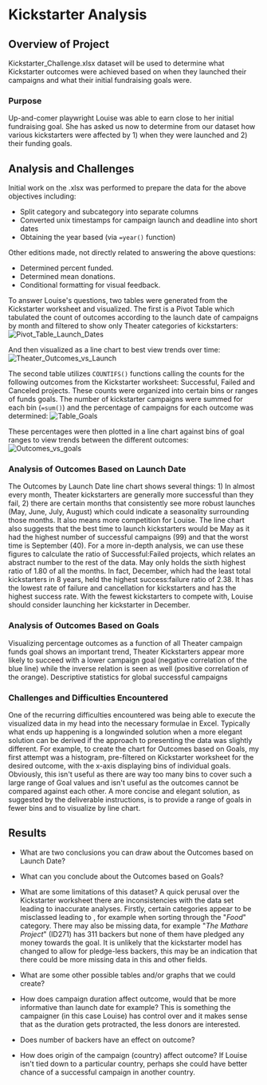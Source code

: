 # Kickstarter Analysis

## Overview of Project
Kickstarter_Challenge.xlsx dataset will be used to determine what Kickstarter outcomes were achieved based on when they launched their campaigns and what their initial fundraising goals were. 
### Purpose
Up-and-comer playwright Louise was able to earn close to her initial fundraising goal. She has asked us now to determine from our dataset how various kickstarters were affected by 1) when they were launched and 2) their funding goals.
## Analysis and Challenges
Initial work on the .xlsx was performed to prepare the data for the above objectives including:
* Split category and subcategory into separate columns
* Converted unix timestamps for campaign launch and deadline into short dates 
* Obtaining the year based (via `=year()` function)

Other editions made, not directly related to answering the above questions:
* Determined percent funded.
* Determined mean donations.
* Conditional formatting for visual feedback.

To answer Louise's questions, two tables were generated from the Kickstarter worksheet and visualized. The first is a Pivot Table which tabulated the count of outcomes according to the launch date of campaigns by month and filtered to show only Theater categories of kickstarters: 
![Pivot_Table_Launch_Dates](https://user-images.githubusercontent.com/90335218/138988148-8eb58e6b-3025-4110-ac76-7402e3f110fa.png) 

And then visualized as a line chart to best view trends over time:
![Theater_Outcomes_vs_Launch](https://user-images.githubusercontent.com/90335218/138991560-22db7a43-b095-4b5e-a553-78eace6a7daa.png)

The second table utilizes `COUNTIFS()` functions calling the counts for the following outcomes from the Kickstarter worksheet: Successful, Failed and Canceled projects. These counts were organized into certain bins or ranges of funds goals. The number of kickstarter campaigns were summed for each bin (`=sum()`) and the percentage of campaigns for each outcome was determined:
![Table_Goals](https://user-images.githubusercontent.com/90335218/138993638-db609e43-cc28-43ba-bdaf-3b4fd0093b0d.png)

These percentages were then plotted in a line chart against bins of goal ranges to view trends between the different outcomes:
![Outcomes_vs_goals](https://user-images.githubusercontent.com/90335218/139169724-edb1854f-4f95-4bd9-b483-4809c39e0535.png)


### Analysis of Outcomes Based on Launch Date
The Outcomes by Launch Date line chart shows several things: 1) In almost every month, Theater kickstarters are generally more successful than they fail, 2) there are certain months that consistently see more robust launches (May, June, July, August) which could indicate a seasonality surrounding those months. It also means more competition for Louise. The line chart also suggests that the best time to launch kickstarters would be May as it had the highest number of successful campaigns (99) and that the worst time is September (40). For a more in-depth analysis, we can use these figures to calculate the ratio of Successful:Failed projects, which relates an abstract number to the rest of the data. May only holds the sixth highest ratio of 1.80 of all the months. In fact, December, which had the least total kickstarters in 8 years, held the highest success:failure ratio of 2.38. It has the lowest rate of failure and cancellation for kickstarters and has the highest success rate. With the fewest kickstarters to compete with, Louise should consider launching her kickstarter in December.

### Analysis of Outcomes Based on Goals
Visualizing percentage outcomes as a function of all Theater campaign funds goal shows an important trend, Theater Kickstarters appear more likely to succeed with a lower campaign goal (negative correlation of the blue line) while the inverse relation is seen as well (positive correlation of the orange). Descriptive statistics for global successful campaigns 



### Challenges and Difficulties Encountered
One of the recurring difficulties encountered was being able to execute the visualized data in my head into the necessary formulae in Excel. Typically what ends up happening is a longwinded solution when a more elegant solution can be derived if the approach to presenting the data was slightly different. For example, to create the chart for Outcomes based on Goals, my first attempt was a histogram, pre-filtered on Kickstarter worksheet for the desired outcome, with the x-axis displaying bins of individual goals. Obviously, this isn't useful as there are way too many bins to cover such a large range of Goal values and isn't useful as the outcomes cannot be compared against each other. A more concise and elegant solution, as suggested by the deliverable instructions, is to provide a range of goals in fewer bins and to visualize by line chart.

## Results

- What are two conclusions you can draw about the Outcomes based on Launch Date?

- What can you conclude about the Outcomes based on Goals?

- What are some limitations of this dataset? A quick perusal over the Kickstarter worksheet there are inconsistencies with the data set leading to inaccurate analyses. Firstly, certain categories appear to be misclassed leading to , for example when sorting through the "_Food_" category. There may also be missing data, for example "_The Mathare Project_" (ID271) has 311 backers but none of them have pledged any money towards the goal. It is unlikely that the kickstarter model has changed to allow for pledge-less backers, this may be an indication that there could be more missing data in this and other fields.  

- What are some other possible tables and/or graphs that we could create?
- How does campaign duration affect outcome, would that be more informative than launch date for example? This is something the campaigner (in this case Louise) has control over and it makes sense that as the duration gets protracted, the less donors are interested. 
- Does number of backers have an effect on outcome?
- How does origin of the campaign (country) affect outcome? If Louise isn't tied down to a particular country, perhaps she could have better chance of a successful campaign in another country.

